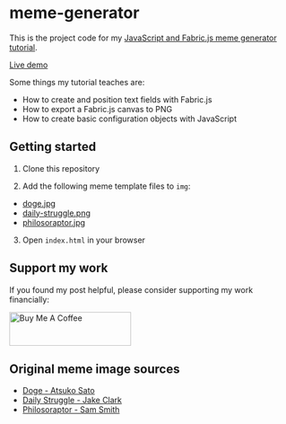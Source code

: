 # meme-generator

This is the project code for my [JavaScript and Fabric.js meme generator tutorial](https://www.zachsnoek.com/blog/how-to-build-a-meme-generator-with-javascript-and-fabricjs).

[Live demo](https://practical-aryabhata-01d1d0.netlify.app/)

Some things my tutorial teaches are:

* How to create and position text fields with Fabric.js
* How to export a Fabric.js canvas to PNG
* How to create basic configuration objects with JavaScript

## Getting started

1. Clone this repository

2. Add the following meme template files to `img`:

-   [doge.jpg](https://pds.exblog.jp/pds/1/201002/12/90/a0126590_22301391.jpg)
-   [daily-struggle.png](https://i.imgflip.com/sxycb.jpg?a452736)
-   [philosoraptor.jpg](https://imgflip.com/s/meme/Philosoraptor.jpg)

3. Open `index.html` in your browser

## Support my work

If you found my post helpful, please consider supporting my work financially:

<a href="https://www.buymeacoffee.com/zachsnoek" target="_blank"><img src="https://cdn.buymeacoffee.com/buttons/v2/default-violet.png" alt="Buy Me A Coffee" style="height: 60px !important;width: 217px !important;" ></a>

## Original meme image sources

-   [Doge - Atsuko Sato](https://kabosu112.exblog.jp/9944144/)
-   [Daily Struggle - Jake Clark](https://jake-clark.tumblr.com/post/100946716432)
-   [Philosoraptor - Sam Smith](https://web.archive.org/web/20091206061155/http://lonelydinosaur.com/apparel/philosoraptor.html)
